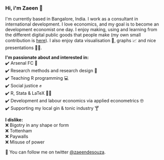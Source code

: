 ### Hi, i'm Zaeen 👋

I'm currently based in Bangalore, India. I work as a consultant in international development. I love economics, and my goal is to become an development economist one day. I enjoy making, using and learning from the different digital public goods that people make  (my own small contribution is [here](https://zaeendesouza.shinyapps.io/ODK2Doc/)). I also enjoy data visualisation 🎨, graphs 📈 and nice presentations 👩‍🏫.


**I'm passionate about and interested in:**  
✔️ Arsenal FC 🔴  
✔️ Research methods and research design 📄  
✔️ Teaching R programming 💻  
✔️ Social justice ✊  
✔️ R, Stata & LaTeX 👨‍💻  
✔️ Development and labour economics via applied econometrics 🤓    
✔️ Supporting my local gin & tonic industry 🍸  

**I dislike:**  
❌ Bigotry in any shape or form   
❌ Tottenham  
❌ Paywalls  
❌ Misuse of power  
 
📢 You can follow me on twitter [@zaeendesouza](https://twitter.com/zaeendesouza?lang=en).

